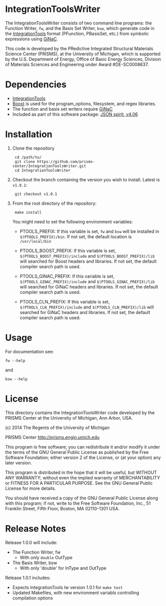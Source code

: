 IntegrationToolsWriter
================

The IntegrationToolsWriter consists of two command line programs: the Function Writer, ``fw``, and the Basis Set Writer, ``bsw``, which generate code in the [IntegrationTools](https://github.com/prisms-center/IntegrationTools) format (PFunction, PBasisSet, etc.) from symbolic expressions using [GiNaC](http://www.ginac.de/).

This code is developed by the PRedictive Integrated Structural Materials Science Center (PRISMS), at the University of Michigan, which is supported by the U.S. Department of Energy, Office of Basic Energy Sciences, Division of Materials Sciences and Engineering under Award #DE-SC0008637.


Dependencies
============

- [IntegrationTools](https://github.com/prisms-center/IntegrationTools)
- [Boost](http://www.boost.org/) is used for the program_options, filesystem, and regex libraries.
- The function and basis set writers require [GiNaC](http://www.ginac.de/)
- Included as part of this software package: [JSON spirit, v4.06](http://www.codeproject.com/Articles/20027/JSON-Spirit-A-C-JSON-Parser-Generator-Implemented)


Installation
============

1. Clone the repository

        cd /path/to/
        git clone https://github.com/prisms-center/IntegrationToolsWriter.git
        cd IntegrationToolsWriter

2. Checkout the branch containing the version you wish to install. Latest is ``v1.0.1``:

        git checkout v1.0.1

3. From the root directory of the repository:

        make install

    You might need to set the following environment variables:
    	
    - PTOOLS_PREFIX: If this variable is set, ``fw`` and ``bsw`` will be installed in ```$(PTOOLS_PREFIX)/bin```. If not set, the default location is ``/usr/local/bin``
    	
    - PTOOLS_BOOST_PREFIX: If this variable is set, ```$(PTOOLS_BOOST_PREFIX)/include``` and ```$(PTOOLS_BOOST_PREFIX)/lib``` will searched for Boost headers and libraries. If not set, the default compiler search path is used.
    
    - PTOOLS_GINAC_PREFIX: If this variable is set, ```$(PTOOLS_GINAC_PREFIX)/include``` and ```$(PTOOLS_GINAC_PREFIX)/lib``` will searched for GiNaC headers and libraries. If not set, the default compiler search path is used.
    
    - PTOOLS_CLN_PREFIX: If this variable is set, ```$(PTOOLS_CLN_PREFIX)/include``` and ```$(PTOOLS_CLN_PREFIX)/lib``` will searched for GiNaC headers and libraries. If not set, the default compiler search path is used.



Usage
=======================

For documentation see:

```
fw --help
```

and 

```
bsw --help
```


License
=======================

This directory contains the IntegrationToolsWriter code developed 
by the PRISMS Center at the University of Michigan, Ann Arbor, USA.

(c) 2014 The Regents of the University of Michigan

PRISMS Center http://prisms.engin.umich.edu 

This program is free software; you can redistribute it and/or modify
it under the terms of the GNU General Public License as published by
the Free Software Foundation; either version 2 of the License, or
(at your option) any later version.

This program is distributed in the hope that it will be useful,
but WITHOUT ANY WARRANTY; without even the implied warranty of
MERCHANTABILITY or FITNESS FOR A PARTICULAR PURPOSE.  See the
GNU General Public License for more details.

You should have received a copy of the GNU General Public License along 
with this program; if not, write to the Free Software Foundation, Inc.,
51 Franklin Street, Fifth Floor, Boston, MA 02110-1301 USA.



Release Notes
=======================

Release 1.0.0 will include:

- The Function Writer, fw
    - With only ``double`` OutType
- The Basis Writer, bsw
    - With only 'double' for InType and OutType

Release 1.0.1 includes:

- Expects IntegrationTools lw version 1.0.1 for ```make test```
- Updated Makefiles, with new environment variabls controlling compilation options


